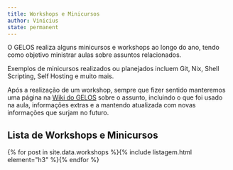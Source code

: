 ```yaml
---
title: Workshops e Minicursos
author: Vinicius
state: permanent
---
```


O GELOS realiza alguns minicursos e workshops ao longo do ano, tendo como objetivo ministrar aulas sobre assuntos relacionados.

Exemplos de minicursos realizados ou planejados incluem Git, Nix, Shell Scripting, Self Hosting e muito mais.

Após a realização de um workshop, sempre que fizer sentido manteremos uma página na [Wiki do GELOS](/wiki) sobre o assunto, incluindo o que foi usado na aula, informações extras e a mantendo atualizada com novas informações que surjam no futuro.

## Lista de Workshops e Minicursos

{% for post in site.data.workshops %}{% include listagem.html element="h3" %}{% endfor %}
